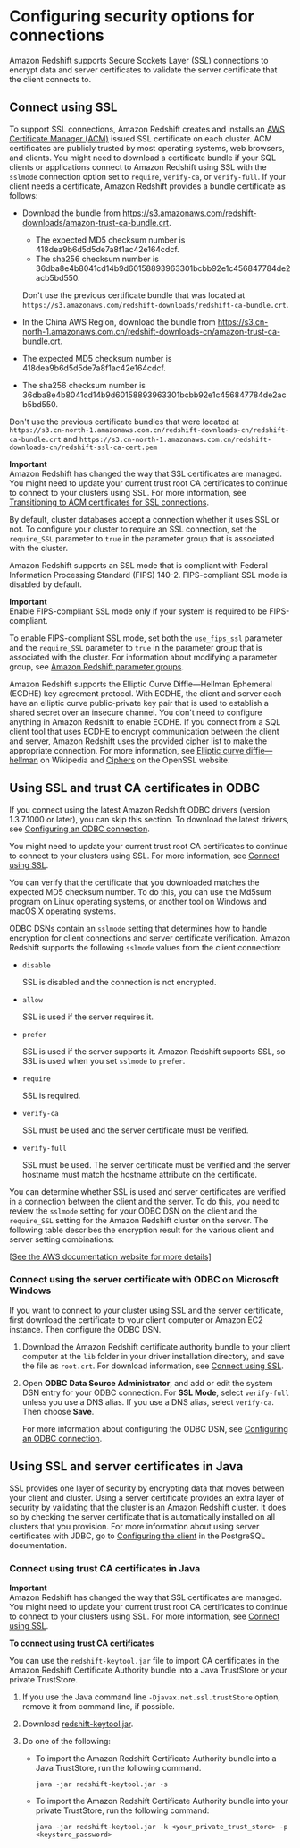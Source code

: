 # Configuring security options for connections<a name="connecting-ssl-support"></a>

Amazon Redshift supports Secure Sockets Layer \(SSL\) connections to encrypt data and server certificates to validate the server certificate that the client connects to\. 

## Connect using SSL<a name="connect-using-ssl"></a>

To support SSL connections, Amazon Redshift creates and installs an [AWS Certificate Manager \(ACM\)](https://aws.amazon.com/certificate-manager/) issued SSL certificate on each cluster\. ACM certificates are publicly trusted by most operating systems, web browsers, and clients\. You might need to download a certificate bundle if your SQL clients or applications connect to Amazon Redshift using SSL with the `sslmode` connection option set to `require`, `verify-ca`, or `verify-full`\. If your client needs a certificate, Amazon Redshift provides a bundle certificate as follows:
+ Download the bundle from [https://s3\.amazonaws\.com/redshift\-downloads/amazon\-trust\-ca\-bundle\.crt](https://s3.amazonaws.com/redshift-downloads/amazon-trust-ca-bundle.crt)\. 
  + The expected MD5 checksum number is 418dea9b6d5d5de7a8f1ac42e164cdcf\.
  + The sha256 checksum number is 36dba8e4b8041cd14b9d60158893963301bcbb92e1c456847784de2acb5bd550\.

  Don't use the previous certificate bundle that was located at `https://s3.amazonaws.com/redshift-downloads/redshift-ca-bundle.crt`\.  
+  In the China AWS Region, download the bundle from [https://s3\.cn\-north\-1\.amazonaws\.com\.cn/redshift\-downloads\-cn/amazon\-trust\-ca\-bundle\.crt](https://s3.cn-north-1.amazonaws.com.cn/redshift-downloads-cn/amazon-trust-ca-bundle.crt)\. 
  + The expected MD5 checksum number is 418dea9b6d5d5de7a8f1ac42e164cdcf\.
  + The sha256 checksum number is 36dba8e4b8041cd14b9d60158893963301bcbb92e1c456847784de2acb5bd550\.

  Don't use the previous certificate bundles that were located at `https://s3.cn-north-1.amazonaws.com.cn/redshift-downloads-cn/redshift-ca-bundle.crt`  and `https://s3.cn-north-1.amazonaws.com.cn/redshift-downloads-cn/redshift-ssl-ca-cert.pem`

**Important**  
Amazon Redshift has changed the way that SSL certificates are managed\. You might need to update your current trust root CA certificates to continue to connect to your clusters using SSL\. For more information, see [Transitioning to ACM certificates for SSL connections](connecting-transitioning-to-acm-certs.md)\.

By default, cluster databases accept a connection whether it uses SSL or not\. To configure your cluster to require an SSL connection, set the `require_SSL` parameter to `true` in the parameter group that is associated with the cluster\. 

Amazon Redshift supports an SSL mode that is compliant with Federal Information Processing Standard \(FIPS\) 140\-2\. FIPS\-compliant SSL mode is disabled by default\. 

**Important**  
Enable FIPS\-compliant SSL mode only if your system is required to be FIPS\-compliant\.

To enable FIPS\-compliant SSL mode, set both the `use_fips_ssl` parameter and the `require_SSL` parameter to `true` in the parameter group that is associated with the cluster\. For information about modifying a parameter group, see [Amazon Redshift parameter groups](working-with-parameter-groups.md)\. 

 Amazon Redshift supports the Elliptic Curve Diffie—Hellman Ephemeral \(ECDHE\) key agreement protocol\. With ECDHE, the client and server each have an elliptic curve public\-private key pair that is used to establish a shared secret over an insecure channel\. You don't need to configure anything in Amazon Redshift to enable ECDHE\. If you connect from a SQL client tool that uses ECDHE to encrypt communication between the client and server, Amazon Redshift uses the provided cipher list to make the appropriate connection\. For more information, see [Elliptic curve diffie—hellman](https://en.wikipedia.org/wiki/Elliptic_curve_Diffie%E2%80%93Hellman) on Wikipedia and [Ciphers](https://www.openssl.org/) on the OpenSSL website\. 

## Using SSL and trust CA certificates in ODBC<a name="connecting-ssl-support-odbc"></a>

If you connect using the latest Amazon Redshift ODBC drivers \(version 1\.3\.7\.1000 or later\), you can skip this section\. To download the latest drivers, see [Configuring an ODBC connection](configure-odbc-connection.md)\. 

You might need to update your current trust root CA certificates to continue to connect to your clusters using SSL\. For more information, see [Connect using SSL](#connect-using-ssl)\.

You can verify that the certificate that you downloaded matches the expected MD5 checksum number\. To do this, you can use the Md5sum program on Linux operating systems, or another tool on Windows and macOS X operating systems\.

 ODBC DSNs contain an `sslmode` setting that determines how to handle encryption for client connections and server certificate verification\. Amazon Redshift supports the following `sslmode` values from the client connection: 
+ `disable`

  SSL is disabled and the connection is not encrypted\.
+ `allow`

  SSL is used if the server requires it\.
+ `prefer`

  SSL is used if the server supports it\. Amazon Redshift supports SSL, so SSL is used when you set `sslmode` to `prefer`\.
+ `require`

  SSL is required\.
+ `verify-ca`

  SSL must be used and the server certificate must be verified\.
+ `verify-full`

  SSL must be used\. The server certificate must be verified and the server hostname must match the hostname attribute on the certificate\. 

You can determine whether SSL is used and server certificates are verified in a connection between the client and the server\. To do this, you need to review the `sslmode` setting for your ODBC DSN on the client and the `require_SSL` setting for the Amazon Redshift cluster on the server\. The following table describes the encryption result for the various client and server setting combinations: 

[\[See the AWS documentation website for more details\]](http://docs.aws.amazon.com/redshift/latest/mgmt/connecting-ssl-support.html)

### Connect using the server certificate with ODBC on Microsoft Windows<a name="connecting-ssl-support-odbc-with-cert"></a>

 If you want to connect to your cluster using SSL and the server certificate, first download the certificate to your client computer or Amazon EC2 instance\. Then configure the ODBC DSN\. 

1.  Download the Amazon Redshift certificate authority bundle to your client computer at the `lib` folder in your driver installation directory, and save the file as `root.crt`\. For download information, see [Connect using SSL](#connect-using-ssl)\.

1.  Open **ODBC Data Source Administrator**, and add or edit the system DSN entry for your ODBC connection\. For **SSL Mode**, select `verify-full` unless you use a DNS alias\. If you use a DNS alias, select `verify-ca`\. Then choose **Save**\. 

    For more information about configuring the ODBC DSN, see [Configuring an ODBC connection](configure-odbc-connection.md)\. 

## Using SSL and server certificates in Java<a name="connecting-ssl-support-java"></a>

SSL provides one layer of security by encrypting data that moves between your client and cluster\. Using a server certificate provides an extra layer of security by validating that the cluster is an Amazon Redshift cluster\. It does so by checking the server certificate that is automatically installed on all clusters that you provision\. For more information about using server certificates with JDBC, go to [Configuring the client](https://jdbc.postgresql.org/documentation/91/ssl-client.html) in the PostgreSQL documentation\.

### Connect using trust CA certificates in Java<a name="connecting-ssl-support-java-with-cert"></a>

**Important**  
Amazon Redshift has changed the way that SSL certificates are managed\. You might need to update your current trust root CA certificates to continue to connect to your clusters using SSL\. For more information, see [Connect using SSL](#connect-using-ssl)\.

**To connect using trust CA certificates**

You can use the `redshift-keytool.jar` file to import CA certificates in the Amazon Redshift Certificate Authority bundle into a Java TrustStore or your private TrustStore\.

1. If you use the Java command line `-Djavax.net.ssl.trustStore` option, remove it from command line, if possible\.

1. Download [redshift\-keytool\.jar](https://s3.amazonaws.com/redshift-downloads/redshift-keytool.jar)\.

1. Do one of the following:
   + To import the Amazon Redshift Certificate Authority bundle into a Java TrustStore, run the following command\. 

     ```
     java -jar redshift-keytool.jar -s
     ```
   + To import the Amazon Redshift Certificate Authority bundle into your private TrustStore, run the following command: 

     ```
     java -jar redshift-keytool.jar -k <your_private_trust_store> -p <keystore_password> 
     ```